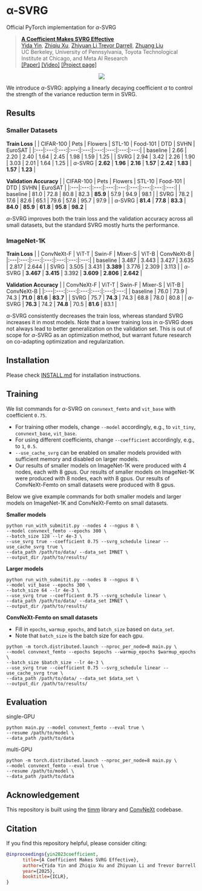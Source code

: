 #  &alpha;-SVRG
Official PyTorch implementation for $\alpha$-SVRG

> [**A Coefficient Makes SVRG Effective**](https://arxiv.org/pdf/2311.05589.pdf)<br>
> [Yida Yin](https://davidyyd.github.io), [Zhiqiu Xu](https://oscarxzq.github.io), [Zhiyuan Li](https://zhiyuanli.ttic.edu/),[Trevor Darrell](https://people.eecs.berkeley.edu/~trevor/), [Zhuang Liu](https://liuzhuang13.github.io)
> <br>UC Berkeley, University of Pennsylvania, Toyota Technological Institute at Chicago, and Meta AI Research<br>
>[[Paper]](https://arxiv.org/abs/2311.05589) [[Video]](https://iclr.cc/virtual/2025/poster/28009) [[Project page]](https://davidyyd.github.io/alpha-SVRG/)
<p align="center">
<img src="https://github.com/davidyyd/alpha-SVRG/assets/91447088/c88e671c-ec7c-4b79-a6bd-b3c6f7e5908c"
class="center">
</p>


We introduce $\alpha$-SVRG: applying a linearly decaying coefficient $\alpha$ to control the strength of the variance reduction term in SVRG.

## Results 

### Smaller Datasets

**Train Loss**
| | CIFAR-100 | Pets | Flowers | STL-10 | Food-101 | DTD | SVHN | EuroSAT |
|:---|:---:|:---:|:---:|:---:|:---:|:---:|:---:|:---:|
| baseline      | 2.66 | 2.20 | 2.40 | 1.64 | 2.45 | 1.98 | 1.59 | 1.25 | 
| SVRG          | 2.94 | 3.42 | 2.26 | 1.90 | 3.03 | 2.01 | 1.64 | 1.25 |
| $\alpha$-SVRG | **2.62** | **1.96** | **2.16** | **1.57** | **2.42** | **1.83** | **1.57** | **1.23** |

**Validation Accuracy** 
| | CIFAR-100 | Pets | Flowers | STL-10 | Food-101 | DTD | SVHN | EuroSAT |
|:---|:---:|:---:|:---:|:---:|:---:|:---:|:---:|:---:|
| baseline      | 81.0 | 72.8 | 80.8 | 82.3 | **85.9** | 57.9 | 94.9 | 98.1 |
| SVRG          | 78.2 | 17.6 | 82.6 | 65.1 | 79.6 | 57.8 | 95.7 | 97.9 |
| $\alpha$-SVRG | **81.4** | **77.8** | **83.3** | **84.0** | **85.9** | **61.8** | **95.8** | **98.2** |

$\alpha$-SVRG improves both the train loss and the validation accuracy across all small datasets, but the standard SVRG mostly hurts the performance.
### ImageNet-1K

**Train Loss**
| | ConvNeXt-F | ViT-T | Swin-F | Mixer-S | ViT-B | ConvNeXt-B |
|:---|:---:|:---:|:---:|:---:|:---:|:---:|
| baseline      | 3.487 | 3.443 | 3.427 | 3.635 | 2.817 | 2.644 |
| SVRG          | 3.505 | 3.431 | **3.389** | 3.776 | 2.309 | 3.113 |
| $\alpha$-SVRG | **3.467** | **3.415** | 3.392 | **3.609** | **2.806** | **2.642** |

**Validation Accuracy** 
| | ConvNeXt-F | ViT-T | Swin-F | Mixer-S | ViT-B | ConvNeXt-B |
|:---|:---:|:---:|:---:|:---:|:---:|:---:|
| baseline      | 76.0 | 73.9 | 74.3 | **71.0** | **81.6** | **83.7** |
| SVRG          | 75.7 | **74.3** | 74.3 | 68.8 | 78.0 | 80.8 |
| $\alpha$-SVRG | **76.3** | 74.2 | **74.8** | 70.5 | **81.6** | 83.1 |

$\alpha$-SVRG consistently decreases the train loss, whereas standard SVRG increases it in most models. Note that a lower training loss in α-SVRG does not always lead to better generalization on the validation set. This is out of scope for $\alpha$-SVRG as an optimization method, but warrant future research on co-adapting optimization and regularization.

## Installation
Please check [INSTALL.md](INSTALL.md) for installation instructions. 

## Training

We list commands for $\alpha$-SVRG on `convnext_femto` and `vit_base` with coefficient `0.75`.
- For training other models, change `--model` accordingly, e.g., to `vit_tiny`, `convnext_base`, `vit_base`.
- For using different coefficients, change `--coefficient` accordingly, e.g., to `1`, `0.5`.
- `--use_cache_svrg` can be enabled on smaller models provided with sufficient memory and disabled on larger models.
- Our results of smaller models on ImageNet-1K were produced with 4 nodes, each with 8 gpus. Our results of smaller models on ImageNet-1K were produced with 8 nodes, each with 8 gpus. Our results of ConvNeXt-Femto on small datasets were produced with 8 gpus. 

Below we give example commands for both smaller models and larger models on ImageNet-1K and ConvNeXt-Femto on small datasets.

**Smaller models**

```
python run_with_submitit.py --nodes 4 --ngpus 8 \
--model convnext_femto --epochs 300 \
--batch_size 128 --lr 4e-3 \
--use_svrg true --coefficient 0.75 --svrg_schedule linear --use_cache_svrg true \
--data_path /path/to/data/ --data_set IMNET \
--output_dir /path/to/results/
```

**Larger models**

```
python run_with_submitit.py --nodes 8 --ngpus 8 \
--model vit_base --epochs 300 \
--batch_size 64 --lr 4e-3 \
--use_svrg true --coefficient 0.75 --svrg_schedule linear \
--data_path /path/to/data/ --data_set IMNET \
--output_dir /path/to/results/
```

**ConvNeXt-Femto on small datasets**
- Fill in `epochs`, `warmup_epochs`, and `batch_size` based on `data_set`.
- Note that `batch_size` is the batch size for each gpu.
```
python -m torch.distributed.launch --nproc_per_node=8 main.py \
--model convnext_femto --epochs $epochs --warmup_epochs $warmup_epochs \
--batch_size $batch_size --lr 4e-3 \
--use_svrg true --coefficient 0.75 --svrg_schedule linear --use_cache_svrg true \
--data_path /path/to/data/ --data_set $data_set \
--output_dir /path/to/results/
```
## Evaluation

single-GPU
```
python main.py --model convnext_femto --eval true \
--resume /path/to/model \
--data_path /path/to/data
```

multi-GPU
```
python -m torch.distributed.launch --nproc_per_node=8 main.py \
--model convnext_femto --eval true \
--resume /path/to/model \
--data_path /path/to/data
```


## Acknowledgement
This repository is built using the [timm](https://github.com/rwightman/pytorch-image-models) library and [ConvNeXt](https://github.com/facebookresearch/ConvNeXt) codebase.

## Citation
If you find this repository helpful, please consider citing:
```bibtex
@inproceedings{yin2023coefficient,
      title={A Coefficient Makes SVRG Effective}, 
      author={Yida Yin and Zhiqiu Xu and Zhiyuan Li and Trevor Darrell and Zhuang Liu},
      year={2025},
      booktitle={ICLR},
}
```
